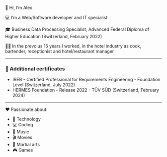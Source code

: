 👋 Hi, I’m Alex

💻 I’m a Web/Software developer and IT specialist

🎓 Business Data Processing Specialist, Advanced Federal Diploma of Higher Education (Switzerland, February 2022)

🧑‍🍳 In the prevoius 15 years I worked, in the hotel industry as cook, bartender, receptionist and hotel/restaurant manager

----

### 📜 Additional certificates
- IREB - Certified Professional for Requirements Engineering - Foundation Level (Switzerland, July 2022)
- HERMES Foundation - Release 2022 - TÜV SÜD (Switzerland, February 2024)

----

❤️ Passionate about:

- 📡 Technology
- 💻 Coding
- 🎸 Music
- 🎬 Movies
- 🥋 Martial arts
- 🎮 Games
